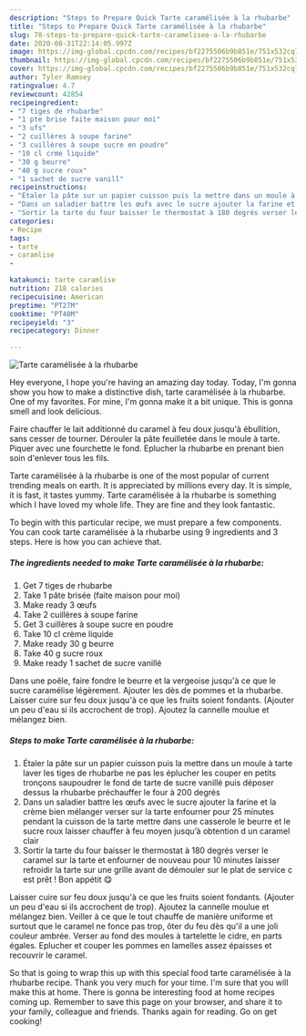 ```yaml
---
description: "Steps to Prepare Quick Tarte caramélisée à la rhubarbe"
title: "Steps to Prepare Quick Tarte caramélisée à la rhubarbe"
slug: 78-steps-to-prepare-quick-tarte-caramelisee-a-la-rhubarbe
date: 2020-08-31T22:14:05.997Z
image: https://img-global.cpcdn.com/recipes/bf2275506b9b851e/751x532cq70/tarte-caramelisee-a-la-rhubarbe-photo-principale-de-la-recette.jpg
thumbnail: https://img-global.cpcdn.com/recipes/bf2275506b9b851e/751x532cq70/tarte-caramelisee-a-la-rhubarbe-photo-principale-de-la-recette.jpg
cover: https://img-global.cpcdn.com/recipes/bf2275506b9b851e/751x532cq70/tarte-caramelisee-a-la-rhubarbe-photo-principale-de-la-recette.jpg
author: Tyler Ramsey
ratingvalue: 4.7
reviewcount: 42854
recipeingredient:
- "7 tiges de rhubarbe"
- "1 pte brise faite maison pour moi"
- "3 ufs"
- "2 cuillères à soupe farine"
- "3 cuillères à soupe sucre en poudre"
- "10 cl crme liquide"
- "30 g beurre"
- "40 g sucre roux"
- "1 sachet de sucre vanill"
recipeinstructions:
- "Étaler la pâte sur un papier cuisson puis la mettre dans un moule à tarte laver les tiges de rhubarbe ne pas les éplucher les couper en petits tronçons saupoudrer le fond de tarte de sucre vanillé puis déposer dessus la rhubarbe préchauffer le four à 200 degrés"
- "Dans un saladier battre les œufs avec le sucre ajouter la farine et la crème bien mélanger verser sur la tarte enfourner pour 25 minutes pendant la cuisson de la tarte mettre dans une casserole le beurre et le sucre roux laisser chauffer à feu moyen jusqu’à obtention d un caramel clair"
- "Sortir la tarte du four baisser le thermostat à 180 degrés verser le caramel sur la tarte et enfourner de nouveau pour 10 minutes laisser refroidir la tarte sur une grille avant de démouler sur le plat de service c est prêt ! Bon appétit 😋"
categories:
- Recipe
tags:
- tarte
- caramlise
- 

katakunci: tarte caramlise  
nutrition: 218 calories
recipecuisine: American
preptime: "PT27M"
cooktime: "PT40M"
recipeyield: "3"
recipecategory: Dinner

---
```



![Tarte caramélisée à la rhubarbe](https://img-global.cpcdn.com/recipes/bf2275506b9b851e/751x532cq70/tarte-caramelisee-a-la-rhubarbe-photo-principale-de-la-recette.jpg)

Hey everyone, I hope you're having an amazing day today. Today, I'm gonna show you how to make a distinctive dish, tarte caramélisée à la rhubarbe. One of my favorites. For mine, I'm gonna make it a bit unique. This is gonna smell and look delicious.

Faire chauffer le lait additionné du caramel à feu doux jusqu&#39;à ébullition, sans cesser de tourner. Dérouler la pâte feuilletée dans le moule à tarte. Piquer avec une fourchette le fond. Eplucher la rhubarbe en prenant bien soin d&#39;enlever tous les fils.

Tarte caramélisée à la rhubarbe is one of the most popular of current trending meals on earth. It is appreciated by millions every day. It is simple, it is fast, it tastes yummy. Tarte caramélisée à la rhubarbe is something which I have loved my whole life. They are fine and they look fantastic.


To begin with this particular recipe, we must prepare a few components. You can cook tarte caramélisée à la rhubarbe using 9 ingredients and 3 steps. Here is how you can achieve that.

<!--inarticleads1-->

##### The ingredients needed to make Tarte caramélisée à la rhubarbe:

1. Get 7 tiges de rhubarbe
1. Take 1 pâte brisée (faite maison pour moi)
1. Make ready 3 œufs
1. Take 2 cuillères à soupe farine
1. Get 3 cuillères à soupe sucre en poudre
1. Take 10 cl crème liquide
1. Make ready 30 g beurre
1. Take 40 g sucre roux
1. Make ready 1 sachet de sucre vanillé


Dans une poêle, faire fondre le beurre et la vergeoise jusqu&#39;à ce que le sucre caramélise légèrement. Ajouter les dès de pommes et la rhubarbe. Laisser cuire sur feu doux jusqu&#39;à ce que les fruits soient fondants. (Ajouter un peu d&#39;eau si ils accrochent de trop). Ajoutez la cannelle moulue et mélangez bien. 

<!--inarticleads2-->

##### Steps to make Tarte caramélisée à la rhubarbe:

1. Étaler la pâte sur un papier cuisson puis la mettre dans un moule à tarte laver les tiges de rhubarbe ne pas les éplucher les couper en petits tronçons saupoudrer le fond de tarte de sucre vanillé puis déposer dessus la rhubarbe préchauffer le four à 200 degrés
1. Dans un saladier battre les œufs avec le sucre ajouter la farine et la crème bien mélanger verser sur la tarte enfourner pour 25 minutes pendant la cuisson de la tarte mettre dans une casserole le beurre et le sucre roux laisser chauffer à feu moyen jusqu’à obtention d un caramel clair
1. Sortir la tarte du four baisser le thermostat à 180 degrés verser le caramel sur la tarte et enfourner de nouveau pour 10 minutes laisser refroidir la tarte sur une grille avant de démouler sur le plat de service c est prêt ! Bon appétit 😋


Laisser cuire sur feu doux jusqu&#39;à ce que les fruits soient fondants. (Ajouter un peu d&#39;eau si ils accrochent de trop). Ajoutez la cannelle moulue et mélangez bien. Veiller à ce que le tout chauffe de manière uniforme et surtout que le caramel ne fonce pas trop, ôter du feu dès qu&#39;il a une joli couleur ambrée. Verser au fond des moules à tartelette le cidre, en parts égales. Eplucher et couper les pommes en lamelles assez épaisses et recouvrir le caramel. 

So that is going to wrap this up with this special food tarte caramélisée à la rhubarbe recipe. Thank you very much for your time. I'm sure that you will make this at home. There is gonna be interesting food at home recipes coming up. Remember to save this page on your browser, and share it to your family, colleague and friends. Thanks again for reading. Go on get cooking!
